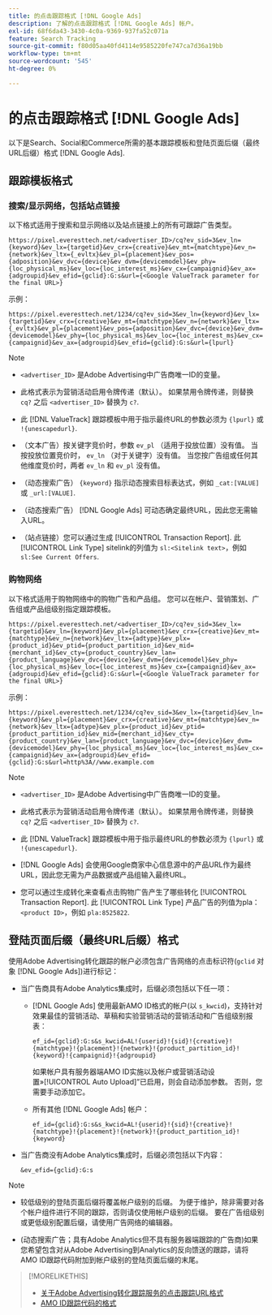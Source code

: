 ```yaml
---
title: 的点击跟踪格式 [!DNL Google Ads]
description: 了解的点击跟踪格式 [!DNL Google Ads] 帐户。
exl-id: 68f6da43-3430-4c0a-9369-937fa52c071a
feature: Search Tracking
source-git-commit: f80d05aa40fd4114e9585220fe747ca7d36a19bb
workflow-type: tm+mt
source-wordcount: '545'
ht-degree: 0%

---
```


# 的点击跟踪格式 [!DNL Google Ads]

以下是Search、Social和Commerce所需的基本跟踪模板和登陆页面后缀（最终URL后缀）格式 [!DNL Google Ads].

## 跟踪模板格式

### 搜索/显示网络，包括站点链接

以下格式适用于搜索和显示网络以及站点链接上的所有可跟踪广告类型。

`https://pixel.everesttech.net/<advertiser_ID>/cq?ev_sid=3&ev_ln={keyword}&ev_lx={targetid}&ev_crx={creative}&ev_mt={matchtype}&ev_n={network}&ev_ltx={_evltx}&ev_pl={placement}&ev_pos={adposition}&ev_dvc={device}&ev_dvm={devicemodel}&ev_phy={loc_physical_ms}&ev_loc={loc_interest_ms}&ev_cx={campaignid}&ev_ax={adgroupid}&ev_efid={gclid}:G:s&url={<Google ValueTrack parameter for the final URL>}`

示例：

`https://pixel.everesttech.net/1234/cq?ev_sid=3&ev_ln={keyword}&ev_lx={targetid}&ev_crx={creative}&ev_mt={matchtype}&ev_n={network}&ev_ltx={_evltx}&ev_pl={placement}&ev_pos={adposition}&ev_dvc={device}&ev_dvm={devicemodel}&ev_phy={loc_physical_ms}&ev_loc={loc_interest_ms}&ev_cx={campaignid}&ev_ax={adgroupid}&ev_efid={gclid}:G:s&url={lpurl}`

>[!NOTE]
>
>* `<advertiser_ID>` 是Adobe Advertising中广告商唯一ID的变量。
>
>* 此格式表示为营销活动启用令牌传递（默认）。 如果禁用令牌传递，则替换 `cq?` 之后 `<advertiser_ID>` 替换为 `c?`.
>
>* 此 [!DNL ValueTrack] 跟踪模板中用于指示最终URL的参数必须为 `{lpurl}` 或 `!{unescapedurl}`.
>
>* （文本广告）按关键字竞价时，参数 `ev_pl` （适用于投放位置）没有值。 当按投放位置竞价时， `ev_ln` （对于关键字）没有值。 当您按广告组或任何其他维度竞价时，两者 `ev_ln` 和 `ev_pl` 没有值。
>
>* （动态搜索广告） `{keyword}` 指示动态搜索目标表达式，例如 `_cat:[VALUE]` 或 `_url:[VALUE]`.
>
>* （动态搜索广告） [!DNL Google Ads] 可动态确定最终URL，因此您无需输入URL。
>
>* （站点链接）您可以通过生成 [!UICONTROL Transaction Report]. 此 [!UICONTROL Link Type] sitelink的列值为 `sl:<Sitelink text>`，例如 `sl:See Current Offers`.

### 购物网络

以下格式适用于购物网络中的购物广告和产品组。 您可以在帐户、营销策划、广告组或产品组级别指定跟踪模板。

`https://pixel.everesttech.net/<advertiser_ID>/cq?ev_sid=3&ev_lx={targetid}&ev_ln={keyword}&ev_pl={placement}&ev_crx={creative}&ev_mt={matchtype}&ev_n={network}&ev_ltx={adtype}&ev_plx={product_id}&ev_ptid={product_partition_id}&ev_mid={merchant_id}&ev_cty={product_country}&ev_lan={product_language}&ev_dvc={device}&ev_dvm={devicemodel}&ev_phy={loc_physical_ms}&ev_loc={loc_interest_ms}&ev_cx={campaignid}&ev_ax={adgroupid}&ev_efid={gclid}:G:s&url={<Google ValueTrack parameter for the final URL>}`

示例：

`https://pixel.everesttech.net/1234/cq?ev_sid=3&ev_lx={targetid}&ev_ln={keyword}&ev_pl={placement}&ev_crx={creative}&ev_mt={matchtype}&ev_n={network}&ev_ltx={adtype}&ev_plx={product_id}&ev_ptid={product_partition_id}&ev_mid={merchant_id}&ev_cty={product_country}&ev_lan={product_language}&ev_dvc={device}&ev_dvm={devicemodel}&ev_phy={loc_physical_ms}&ev_loc={loc_interest_ms}&ev_cx={campaignid}&ev_ax={adgroupid}&ev_efid={gclid}:G:s&url=http%3A//www.example.com`

>[!NOTE]
>
>* `<advertiser_ID>` 是Adobe Advertising中广告商唯一ID的变量。
>
>* 此格式表示为营销活动启用令牌传递（默认）。 如果禁用令牌传递，则替换 `cq?` 之后 `<advertiser_ID>` 替换为 `c?`.
>
>* 此 [!DNL ValueTrack] 跟踪模板中用于指示最终URL的参数必须为 `{lpurl}` 或 `!{unescapedurl}`.
>
>* [!DNL Google Ads] 会使用Google商家中心信息源中的产品URL作为最终URL，因此您无需为产品数据或产品组输入最终URL。
>
>* 您可以通过生成转化来查看点击购物广告产生了哪些转化 [!UICONTROL Transaction Report]. 此 [!UICONTROL Link Type] 产品广告的列值为pla：`<product ID>`，例如 `pla:8525822`.

## 登陆页面后缀（最终URL后缀）格式

使用Adobe Advertising转化跟踪的帐户必须包含广告网络的点击标识符(`gclid` 对象 [!DNL Google Ads])进行标记：

* 当广告商具有Adobe Analytics集成时，后缀必须包括以下任一项：

   * [!DNL Google Ads] 使用最新AMO ID格式的帐户(以 `s_kwcid`)，支持针对效果最佳的营销活动、草稿和实验营销活动的营销活动和广告组级别报表：

     `ef_id={gclid}:G:s&s_kwcid=AL!{userid}!{sid}!{creative}!{matchtype}!{placement}!{network}!{product_partition_id}!{keyword}!{campaignid}!{adgroupid}`

     如果帐户具有服务器端AMO ID实施以及帐户或营销活动设置»[!UICONTROL Auto Upload]”已启用，则会自动添加参数。 否则，您需要手动添加它。

   * 所有其他 [!DNL Google Ads] 帐户：

     `ef_id={gclid}:G:s&s_kwcid=AL!{userid}!{sid}!{creative}!{matchtype}!{placement}!{network}!{product_partition_id}!{keyword}`

* 当广告商没有Adobe Analytics集成时，后缀必须包括以下内容：

  `&ev_efid={gclid}:G:s`

>[!NOTE]
>
>* 较低级别的登陆页面后缀将覆盖帐户级别的后缀。 为便于维护，除非需要对各个帐户组件进行不同的跟踪，否则请仅使用帐户级别的后缀。 要在广告组级别或更低级别配置后缀，请使用广告网络的编辑器。
>
>* (动态搜索广告；具有Adobe Analytics但不具有服务器端跟踪的广告商)如果您希望包含对从Adobe Advertising到Analytics的反向馈送的跟踪，请将AMO ID跟踪代码附加到帐户级别的登陆页面后缀的末尾。

>[!MORELIKETHIS]
>
>* [关于Adobe Advertising转化跟踪服务的点击跟踪URL格式](formats-click-tracking-about.md)
>* [AMO ID跟踪代码的格式](skwcid-tracking-parameter.md)
